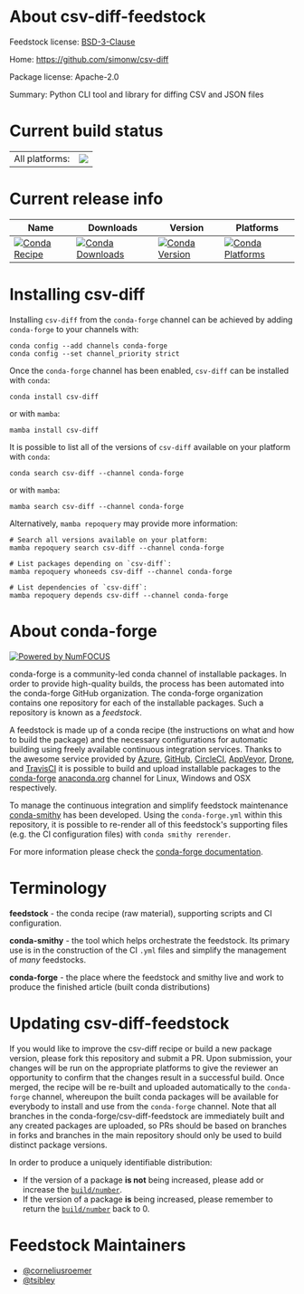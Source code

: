 About csv-diff-feedstock
========================

Feedstock license: [BSD-3-Clause](https://github.com/conda-forge/csv-diff-feedstock/blob/main/LICENSE.txt)

Home: https://github.com/simonw/csv-diff

Package license: Apache-2.0

Summary: Python CLI tool and library for diffing CSV and JSON files

Current build status
====================


<table><tr><td>All platforms:</td>
    <td>
      <a href="https://dev.azure.com/conda-forge/feedstock-builds/_build/latest?definitionId=18279&branchName=main">
        <img src="https://dev.azure.com/conda-forge/feedstock-builds/_apis/build/status/csv-diff-feedstock?branchName=main">
      </a>
    </td>
  </tr>
</table>

Current release info
====================

| Name | Downloads | Version | Platforms |
| --- | --- | --- | --- |
| [![Conda Recipe](https://img.shields.io/badge/recipe-csv--diff-green.svg)](https://anaconda.org/conda-forge/csv-diff) | [![Conda Downloads](https://img.shields.io/conda/dn/conda-forge/csv-diff.svg)](https://anaconda.org/conda-forge/csv-diff) | [![Conda Version](https://img.shields.io/conda/vn/conda-forge/csv-diff.svg)](https://anaconda.org/conda-forge/csv-diff) | [![Conda Platforms](https://img.shields.io/conda/pn/conda-forge/csv-diff.svg)](https://anaconda.org/conda-forge/csv-diff) |

Installing csv-diff
===================

Installing `csv-diff` from the `conda-forge` channel can be achieved by adding `conda-forge` to your channels with:

```
conda config --add channels conda-forge
conda config --set channel_priority strict
```

Once the `conda-forge` channel has been enabled, `csv-diff` can be installed with `conda`:

```
conda install csv-diff
```

or with `mamba`:

```
mamba install csv-diff
```

It is possible to list all of the versions of `csv-diff` available on your platform with `conda`:

```
conda search csv-diff --channel conda-forge
```

or with `mamba`:

```
mamba search csv-diff --channel conda-forge
```

Alternatively, `mamba repoquery` may provide more information:

```
# Search all versions available on your platform:
mamba repoquery search csv-diff --channel conda-forge

# List packages depending on `csv-diff`:
mamba repoquery whoneeds csv-diff --channel conda-forge

# List dependencies of `csv-diff`:
mamba repoquery depends csv-diff --channel conda-forge
```


About conda-forge
=================

[![Powered by
NumFOCUS](https://img.shields.io/badge/powered%20by-NumFOCUS-orange.svg?style=flat&colorA=E1523D&colorB=007D8A)](https://numfocus.org)

conda-forge is a community-led conda channel of installable packages.
In order to provide high-quality builds, the process has been automated into the
conda-forge GitHub organization. The conda-forge organization contains one repository
for each of the installable packages. Such a repository is known as a *feedstock*.

A feedstock is made up of a conda recipe (the instructions on what and how to build
the package) and the necessary configurations for automatic building using freely
available continuous integration services. Thanks to the awesome service provided by
[Azure](https://azure.microsoft.com/en-us/services/devops/), [GitHub](https://github.com/),
[CircleCI](https://circleci.com/), [AppVeyor](https://www.appveyor.com/),
[Drone](https://cloud.drone.io/welcome), and [TravisCI](https://travis-ci.com/)
it is possible to build and upload installable packages to the
[conda-forge](https://anaconda.org/conda-forge) [anaconda.org](https://anaconda.org/)
channel for Linux, Windows and OSX respectively.

To manage the continuous integration and simplify feedstock maintenance
[conda-smithy](https://github.com/conda-forge/conda-smithy) has been developed.
Using the ``conda-forge.yml`` within this repository, it is possible to re-render all of
this feedstock's supporting files (e.g. the CI configuration files) with ``conda smithy rerender``.

For more information please check the [conda-forge documentation](https://conda-forge.org/docs/).

Terminology
===========

**feedstock** - the conda recipe (raw material), supporting scripts and CI configuration.

**conda-smithy** - the tool which helps orchestrate the feedstock.
                   Its primary use is in the construction of the CI ``.yml`` files
                   and simplify the management of *many* feedstocks.

**conda-forge** - the place where the feedstock and smithy live and work to
                  produce the finished article (built conda distributions)


Updating csv-diff-feedstock
===========================

If you would like to improve the csv-diff recipe or build a new
package version, please fork this repository and submit a PR. Upon submission,
your changes will be run on the appropriate platforms to give the reviewer an
opportunity to confirm that the changes result in a successful build. Once
merged, the recipe will be re-built and uploaded automatically to the
`conda-forge` channel, whereupon the built conda packages will be available for
everybody to install and use from the `conda-forge` channel.
Note that all branches in the conda-forge/csv-diff-feedstock are
immediately built and any created packages are uploaded, so PRs should be based
on branches in forks and branches in the main repository should only be used to
build distinct package versions.

In order to produce a uniquely identifiable distribution:
 * If the version of a package **is not** being increased, please add or increase
   the [``build/number``](https://docs.conda.io/projects/conda-build/en/latest/resources/define-metadata.html#build-number-and-string).
 * If the version of a package **is** being increased, please remember to return
   the [``build/number``](https://docs.conda.io/projects/conda-build/en/latest/resources/define-metadata.html#build-number-and-string)
   back to 0.

Feedstock Maintainers
=====================

* [@corneliusroemer](https://github.com/corneliusroemer/)
* [@tsibley](https://github.com/tsibley/)

